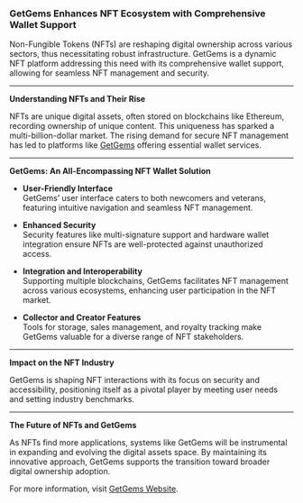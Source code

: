 ### GetGems Enhances NFT Ecosystem with Comprehensive Wallet Support

Non-Fungible Tokens (NFTs) are reshaping digital ownership across various sectors, thus necessitating robust infrastructure. GetGems is a dynamic NFT platform addressing this need with its comprehensive wallet support, allowing for seamless NFT management and security.

---

**Understanding NFTs and Their Rise**

NFTs are unique digital assets, often stored on blockchains like Ethereum, recording ownership of unique content. This uniqueness has sparked a multi-billion-dollar market. The rising demand for secure NFT management has led to platforms like [GetGems](https://getgems.io) offering essential wallet services.

---

**GetGems: An All-Encompassing NFT Wallet Solution**

- **User-Friendly Interface**  
GetGems’ user interface caters to both newcomers and veterans, featuring intuitive navigation and seamless NFT management.

- **Enhanced Security**  
Security features like multi-signature support and hardware wallet integration ensure NFTs are well-protected against unauthorized access.

- **Integration and Interoperability**  
Supporting multiple blockchains, GetGems facilitates NFT management across various ecosystems, enhancing user participation in the NFT market.

- **Collector and Creator Features**  
Tools for storage, sales management, and royalty tracking make GetGems valuable for a diverse range of NFT stakeholders.

---

**Impact on the NFT Industry**

GetGems is shaping NFT interactions with its focus on security and accessibility, positioning itself as a pivotal player by meeting user needs and setting industry benchmarks.

---

**The Future of NFTs and GetGems**

As NFTs find more applications, systems like GetGems will be instrumental in expanding and evolving the digital assets space. By maintaining its innovative approach, GetGems supports the transition toward broader digital ownership adoption.

For more information, visit [GetGems Website](https://getgems.io).